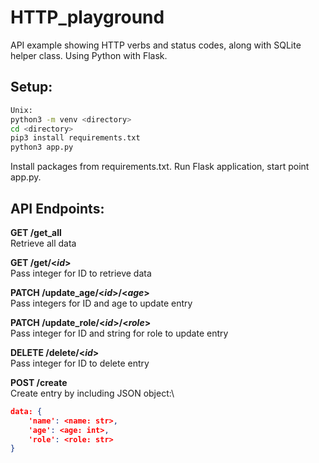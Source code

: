 # HTTP_playground
API example showing HTTP verbs and status codes, along with SQLite helper class. Using Python with Flask.

## Setup:
```bash
Unix:
python3 -m venv <directory>
cd <directory>
pip3 install requirements.txt
python3 app.py
```
Install packages from requirements.txt. Run Flask application,
start point app.py.

## API Endpoints:
**GET /get_all**
\
Retrieve all data

**GET /get/<*id*>**
\
Pass integer for ID to retrieve data


**PATCH /update_age/<*id*>/<*age*>**
\
Pass integers for ID and age to update entry


**PATCH /update_role/<*id*>/<*role*>**
\
Pass integer for ID and string for role to update entry



**DELETE /delete/<*id*>**
\
Pass integer for ID to delete entry



**POST /create**
\
Create entry by including JSON object:\
```JSON
data: {
    'name': <name: str>,
    'age': <age: int>,
    'role': <role: str>
}
```
